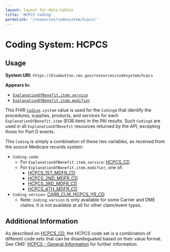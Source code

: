 ```yaml
---
layout: layout-for-data-tables
title: 'HCPCS Coding'
permalink: '/resources/codesystem/hcpcs/'
---
```

# Coding System: HCPCS

## Usage

**System URI**: `https://bluebutton.cms.gov/resources/codesystem/hcpcs`

**Appears In:**

* <code><a href="http://hl7.org/fhir/STU3/explanationofbenefit-definitions.html#ExplanationOfBenefit.item.service">ExplanationOfBenefit.item.service</a></code>
* <code><a href="http://hl7.org/fhir/STU3/explanationofbenefit-definitions.html#ExplanationOfBenefit.item.modifier">ExplanationOfBenefit.item.modifier</a></code>

This FHIR <code><a href="http://hl7.org/fhir/STU3/datatypes.html#coding">Coding</a>.system</code> value is used for the `Coding`s that identify the procedures, supplies, products, and services for each `ExplanationOfBenefit.item` (EOB.item) in the PAI results. Such `Coding`s are used in all `ExplanationOfBenefit` resources returned by the API, excepting those for Part D events.

This `Coding` is simply a combination of these two variables, as received from the source Medicare records system:

* `Coding.code`:
    * For `ExplanationOfBenefit.item.service`: [HCPCS_CD](/resources/variables/hcpcs_cd)
    * For `ExplanationOfBenefit.item.modifier`, one of:
        * [HCPCS_1ST_MDFR_CD](/resources/variables/hcpcs_1st_mdfr_cd)
        * [HCPCS_2ND_MDFR_CD](/resources/variables/hcpcs_2nd_mdfr_cd)
        * [HCPCS_3RD_MDFR_CD](/resources/variables/hcpcs_3rd_mdfr_cd)
        * [HCPCS_4TH_MDFR_CD](/resources/variables/hcpcs_4th_mdfr_cd)
* `Coding.version`: [CARR_CLM_HCPCS_YR_CD](/resources/variables/carr_clm_hcpcs_yr_cd)
    * Note: `Coding.version` is only available for some Carrier and DME claims. It is not available at all for other claim/event types.

## Additional Information

As described on [HCPCS_CD](/resources/variables/hcpcs_cd), the HCPCS code set is a combination of different code sets that can be disambiguated based on their value format. See CMS' [HCPCS - General Information](https://www.cms.gov/Medicare/Coding/MedHCPCSGenInfo) for further information.
